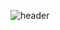 ![header](https://capsule-render.vercel.app/api?type=venom&text=robam's%20github&fontColor=7fffd4)

